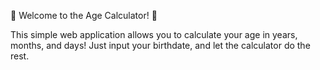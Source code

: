 🎉 Welcome to the Age Calculator! 🎉

This simple web application allows you to calculate your age in years, months, and days! Just input your birthdate, and let the calculator do the rest.
